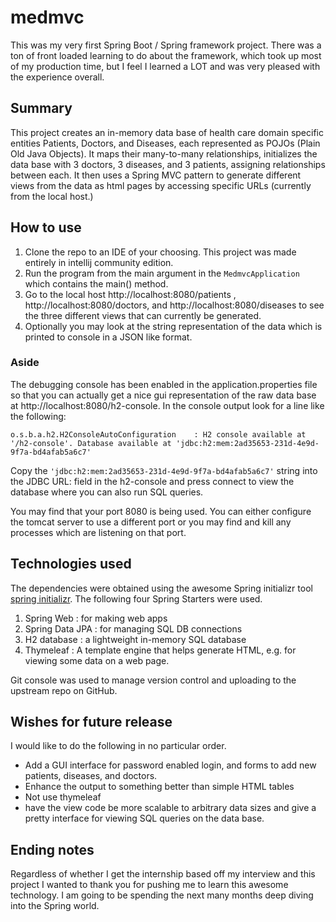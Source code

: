 # medmvc

This was my very first Spring Boot / Spring framework project. There was a ton of front loaded learning to do about the framework, which took up most of my production time, but I feel I learned a LOT and was very pleased with the experience overall.

## Summary
This project creates an in-memory data base of health care domain specific entities Patients, Doctors, and Diseases, each represented as POJOs (Plain Old Java Objects). It maps their many-to-many relationships, initializes the data base with 3 doctors, 3 diseases, and 3 patients, assigning relationships between each. It then uses a Spring MVC pattern to generate different views from the data as html pages by accessing specific URLs (currently from the local host.)

## How to use
1. Clone the repo to an IDE of your choosing. This project was made entirely in intellij community edition.
2. Run the program from the main argument in the `MedmvcApplication` which contains the main() method.
3. Go to the local host http://localhost:8080/patients , http://localhost:8080/doctors, and http://localhost:8080/diseases to see the three different views that can currently be generated.
4. Optionally you may look at the string representation of the data which is printed to console in a JSON like format.

### Aside
The debugging console has been enabled in the application.properties file so that you can actually get a nice gui representation of the raw data base at http://localhost:8080/h2-console. In the console output look for a line like the following:
```
o.s.b.a.h2.H2ConsoleAutoConfiguration    : H2 console available at '/h2-console'. Database available at 'jdbc:h2:mem:2ad35653-231d-4e9d-9f7a-bd4afab5a6c7'
```
Copy the `'jdbc:h2:mem:2ad35653-231d-4e9d-9f7a-bd4afab5a6c7'` string into the JDBC URL: field in the h2-console and press connect to view the database where you can also run SQL queries.

You may find that your port 8080 is being used. You can either configure the tomcat server to use a different port or you may find and kill any processes which are listening on that port.

## Technologies used
The dependencies were obtained using the awesome Spring initializr tool [spring initializr](https://start.spring.io/). The following four Spring Starters were used.
1. Spring Web : for making web apps
2. Spring Data JPA : for managing SQL DB connections
3. H2 database : a lightweight in-memory SQL database
4. Thymeleaf : A template engine that helps generate HTML, e.g. for viewing some data on a web page.

Git console was used to manage version control and uploading to the upstream repo on GitHub.

## Wishes for future release
I would like to do the following in no particular order.
- Add a GUI interface for password enabled login, and forms to add new patients, diseases, and doctors.
- Enhance the output to something better than simple HTML tables
- Not use thymeleaf
- have the view code be more scalable to arbitrary data sizes and give a pretty interface for viewing SQL queries on the data base.

## Ending notes
Regardless of whether I get the internship based off my interview and this project I wanted to thank you for pushing me to learn this awesome technology. I am going to be spending the next many months deep diving into the Spring world.

